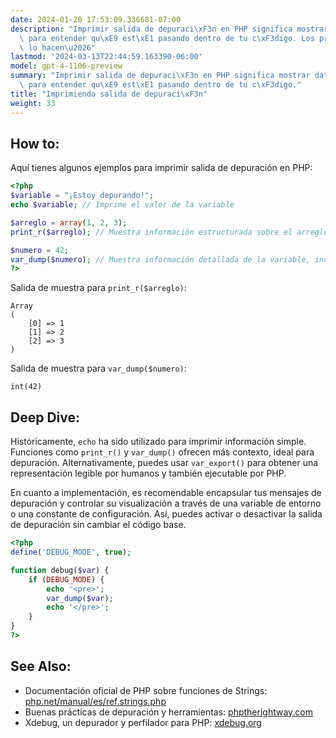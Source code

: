 ```yaml
---
date: 2024-01-20 17:53:09.336681-07:00
description: "Imprimir salida de depuraci\xF3n en PHP significa mostrar datos en pantalla\
  \ para entender qu\xE9 est\xE1 pasando dentro de tu c\xF3digo. Los programadores\
  \ lo hacen\u2026"
lastmod: '2024-03-13T22:44:59.163390-06:00'
model: gpt-4-1106-preview
summary: "Imprimir salida de depuraci\xF3n en PHP significa mostrar datos en pantalla\
  \ para entender qu\xE9 est\xE1 pasando dentro de tu c\xF3digo."
title: "Imprimiendo salida de depuraci\xF3n"
weight: 33
---
```


## How to:
Aquí tienes algunos ejemplos para imprimir salida de depuración en PHP:

```PHP
<?php
$variable = "¡Estoy depurando!";
echo $variable; // Imprime el valor de la variable

$arreglo = array(1, 2, 3);
print_r($arreglo); // Muestra información estructurada sobre el arreglo

$numero = 42;
var_dump($numero); // Muestra información detallada de la variable, incluyendo el tipo y valor
?>
```

Salida de muestra para `print_r($arreglo)`:
```
Array
(
    [0] => 1
    [1] => 2
    [2] => 3
)
```

Salida de muestra para `var_dump($numero)`:
```
int(42)
```

## Deep Dive:
Históricamente, `echo` ha sido utilizado para imprimir información simple. Funciones como `print_r()` y `var_dump()` ofrecen más contexto, ideal para depuración. Alternativamente, puedes usar `var_export()` para obtener una representación legible por humanos y también ejecutable por PHP.

En cuanto a implementación, es recomendable encapsular tus mensajes de depuración y controlar su visualización a través de una variable de entorno o una constante de configuración. Así, puedes activar o desactivar la salida de depuración sin cambiar el código base.

```PHP
<?php
define('DEBUG_MODE', true);

function debug($var) {
    if (DEBUG_MODE) {
        echo '<pre>';
        var_dump($var);
        echo '</pre>';
    }
}
?>
```

## See Also:
- Documentación oficial de PHP sobre funciones de Strings: [php.net/manual/es/ref.strings.php](https://www.php.net/manual/es/ref.strings.php)
- Buenas prácticas de depuración y herramientas: [phptherightway.com](https://phptherightway.com/#debugging)
- Xdebug, un depurador y perfilador para PHP: [xdebug.org](https://xdebug.org/)
